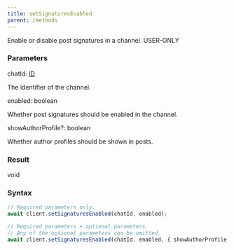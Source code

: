```yaml
---
title: setSignaturesEnabled
parent: /methods
---
```


Enable or disable post signatures in a channel.<span class="select-none"> <span class="inline-flex w-fit items-center"><span class="w-fit bg-dbt px-1.5 rounded-md select-none text-fgt text-[10px]">USER-ONLY</span></span> </span>

### Parameters 

<div class="flex flex-col gap-3"><div><div class="font-mono" id="p_chatId" data-anchor><span class="font-bold">chatId</span><span class="opacity-50">:</span> <a href="/types/id"  >ID</a></div><div class="pl-3"><div class="no-margin">

The identifier of the channel.

</div></div></div><div><div class="font-mono" id="p_enabled" data-anchor><span class="font-bold">enabled</span><span class="opacity-50">:</span> <span>boolean</span></div><div class="pl-3"><div class="no-margin">

Whether post signatures should be enabled in the channel.

</div></div></div><div class="flex flex-col gap-3"><div><div class="flex gap-2"><div class="font-mono p" id="p_showAuthorProfile" data-anchor><span class="font-bold">showAuthorProfile</span><span class="opacity-50"><span title="Optional" class="cursor-help">?</span>:</span> <span>boolean</span></div></div><div class="pl-3"><div class="no-margin">

Whether author profiles should be shown in posts.

</div></div></div></div></div>

### Result 

<div class="font-mono"><span>void</span></div>

### Syntax

```ts
// Required parameters only.
await client.setSignaturesEnabled(chatId, enabled);

// Required parameters + optional parameters.
// Any of the optional parameters can be omitted.
await client.setSignaturesEnabled(chatId, enabled, { showAuthorProfile });
```



